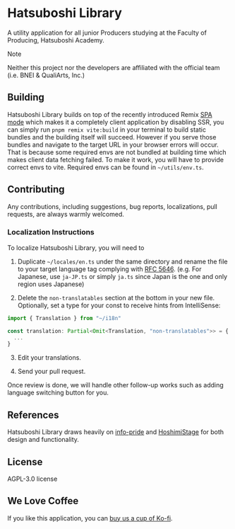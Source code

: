# Hatsuboshi Library

A utility application for all junior Producers studying at the Faculty of Producing, Hatsuboshi Academy.

> [!NOTE]  
> Neither this project nor the developers are affiliated with the official team (i.e. BNEI & QualiArts, Inc.)

## Building

Hatsuboshi Library builds on top of the recently introduced Remix [SPA mode](https://remix.run/docs/en/main/guides/spa-mode) which makes it a completely client application by disabling SSR, you can simply run `pnpm remix vite:build` in your terminal to build static bundles and the building itself will succeed. However if you serve those bundles and navigate to the target URL in your browser errors will occur. That is because some required envs are not bundled at building time which makes client data fetching failed. To make it work, you will have to provide correct envs to vite. Required envs can be found in `~/utils/env.ts`. 


## Contributing

Any contributions, including suggestions, bug reports, localizations, pull requests, are always warmly welcomed.

### Localization Instructions

To localize Hatsuboshi Library, you will need to

1. Duplicate `~/locales/en.ts` under the same directory and rename the file to your target language tag complying with [RFC 5646](https://datatracker.ietf.org/doc/html/rfc5646#section-2.1). (e.g. For Japanese, use `ja-JP.ts` or simply `ja.ts` since Japan is the one and only region uses Japanese)

2. Delete the `non-translatables` section at the bottom in your new file. Optionally, set a type for your const to receive hints from IntelliSense:

```ts
import { Translation } from "~/i18n"

const translation: Partial<Omit<Translation, "non-translatables">> = {
  ...
}
```

3. Edit your translations.

4. Send your pull request.

Once review is done, we will handle other follow-up works such as adding language switching button for you.


## References

Hatsuboshi Library draws heavily on [info-pride](https://github.com/outloudvi/info-pride) and [HoshimiStage](https://github.com/MalitsPlus/HoshimiStage) for both design and functionality.


## License

AGPL-3.0 license


## We Love Coffee

If you like this application, you can [buy us a cup of Ko-fi](https://ko-fi.com/vertesan).
